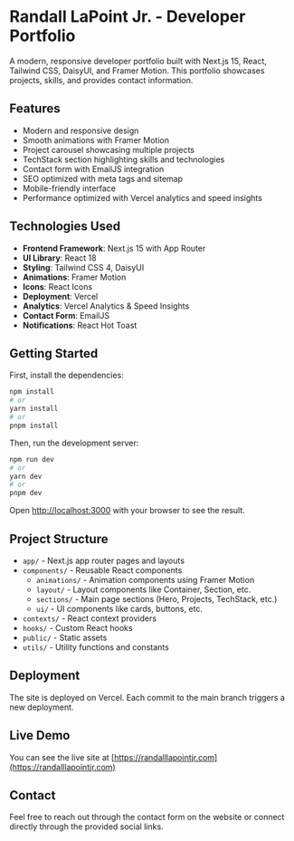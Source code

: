 # Randall LaPoint Jr. - Developer Portfolio

A modern, responsive developer portfolio built with Next.js 15, React, Tailwind CSS, DaisyUI, and Framer Motion. This portfolio showcases projects, skills, and provides contact information.

## Features

- Modern and responsive design
- Smooth animations with Framer Motion
- Project carousel showcasing multiple projects
- TechStack section highlighting skills and technologies
- Contact form with EmailJS integration
- SEO optimized with meta tags and sitemap
- Mobile-friendly interface
- Performance optimized with Vercel analytics and speed insights

## Technologies Used

- **Frontend Framework**: Next.js 15 with App Router
- **UI Library**: React 18
- **Styling**: Tailwind CSS 4, DaisyUI
- **Animations**: Framer Motion
- **Icons**: React Icons
- **Deployment**: Vercel
- **Analytics**: Vercel Analytics & Speed Insights
- **Contact Form**: EmailJS
- **Notifications**: React Hot Toast

## Getting Started

First, install the dependencies:

```bash
npm install
# or
yarn install
# or
pnpm install
```

Then, run the development server:

```bash
npm run dev
# or
yarn dev
# or
pnpm dev
```

Open [http://localhost:3000](http://localhost:3000) with your browser to see the result.

## Project Structure

- `app/` - Next.js app router pages and layouts
- `components/` - Reusable React components
  - `animations/` - Animation components using Framer Motion
  - `layout/` - Layout components like Container, Section, etc.
  - `sections/` - Main page sections (Hero, Projects, TechStack, etc.)
  - `ui/` - UI components like cards, buttons, etc.
- `contexts/` - React context providers
- `hooks/` - Custom React hooks
- `public/` - Static assets
- `utils/` - Utility functions and constants

## Deployment

The site is deployed on Vercel. Each commit to the main branch triggers a new deployment.

## Live Demo

You can see the live site at [https://randalllapointjr.com](https://randalllapointjr.com)

## Contact

Feel free to reach out through the contact form on the website or connect directly through the provided social links.
